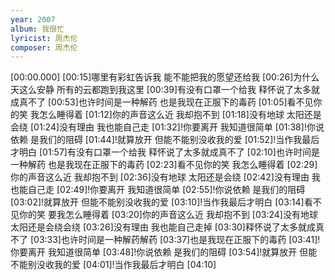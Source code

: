 ```yaml
---
year: 2007
album: 我很忙
lyricist: 周杰伦
composer: 周杰伦
---
```

[00:00.000]
[00:15]哪里有彩虹告诉我 能不能把我的愿望还给我
[00:26]为什么天这么安静 所有的云都跑到我这里
[00:39]有没有口罩一个给我 释怀说了太多就成真不了
[00:53]也许时间是一种解药 也是我现在正服下的毒药
[01:05]看不见你的笑 我怎么睡得着
[01:12]你的声音这么近 我却抱不到
[01:18]没有地球 太阳还是会绕
[01:24]没有理由 我也能自己走
[01:32]!你要离开 我知道很简单
[01:38]!你说依赖 是我们的阻碍
[01:44]!就算放开 但能不能别没收我的爱
[01:52]!当作我最后才明白
[01:57]有没有口罩一个给我 释怀说了太多就成真不了
[02:10]也许时间是一种解药 也是我现在正服下的毒药
[02:23]看不见你的笑 我怎么睡得着
[02:29]你的声音这么近 我却抱不到
[02:36]没有地球 太阳还是会绕
[02:42]没有理由 我也能自己走
[02:49]!你要离开 我知道很简单
[02:55]!你说依赖 是我们的阻碍
[03:02]!就算放开 但能不能别没收我的爱
[03:10]!当作我最后才明白
[03:14]看不见你的笑 要我怎么睡得着
[03:20]你的声音这么近 我却抱不到
[03:24]没有地球 太阳还是会绕会绕
[03:26]没有理由 我也能自己走掉
[03:30]释怀说了太多就成真不了
[03:33]也许时间是一种解药解药
[03:37]也是我现在正服下的毒药
[03:41]!你要离开 我知道很简单
[03:48]!你说依赖 是我们的阻碍
[03:54]!就算放开 但能不能别没收我的爱
[04:01]!当作我最后才明白
[04:10]